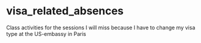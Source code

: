 # visa_related_absences

Class activities for the sessions I will miss because I have to change my visa type at the US-embassy in Paris
